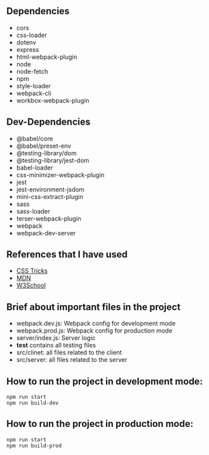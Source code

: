 

## Dependencies

- cors
- css-loader
- dotenv
- express
- html-webpack-plugin
- node
- node-fetch
- npm
- style-loader
- webpack-cli
- workbox-webpack-plugin

## Dev-Dependencies

- @babel/core
- @babel/preset-env
- @testing-library/dom
- @testing-library/jest-dom
- babel-loader
- css-minimizer-webpack-plugin
- jest
- jest-environment-jsdom
- mini-css-extract-plugin
- sass
- sass-loader
- terser-webpack-plugin
- webpack
- webpack-dev-server

## References that I have used

- [CSS Tricks](https://webdesignerdepot.com/20-essential-css-tricks-every-designer-should-know/)
- [MDN](https://developer.mozilla.org/en-US/)
- [W3School](https://www.w3schools.com/)

## Brief about important files in the project

- webpack.dev.js: Webpack config for development mode
- webpack.prod.js: Webpack config for production mode
- server/index.js: Server logic
- __test__ contains all testing files
- src/clinet: all files related to the client
- src/server: all files related to the server


## How to run the project in development mode:

```
npm run start
npm run build-dev
```

## How to run the project in production mode:

```
npm run start
npm run build-prod
```
